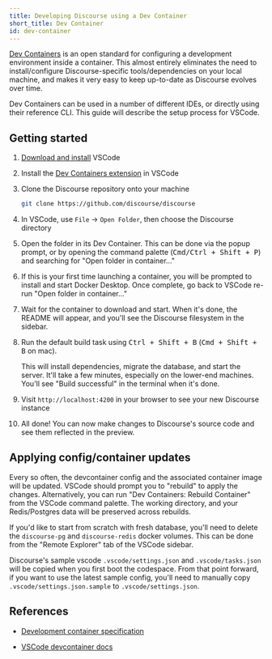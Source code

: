```yaml
---
title: Developing Discourse using a Dev Container
short_title: Dev Container
id: dev-container
---
```


[Dev Containers](https://containers.dev/) is an open standard for configuring a development environment inside a container. This almost entirely eliminates the need to install/configure Discourse-specific tools/dependencies on your local machine, and makes it very easy to keep up-to-date as Discourse evolves over time.

Dev Containers can be used in a number of different IDEs, or directly using their reference CLI. This guide will describe the setup process for VSCode.

## Getting started

1. [Download and install](https://code.visualstudio.com/) VSCode

1. Install the [Dev Containers extension](https://marketplace.visualstudio.com/items?itemName=ms-vscode-remote.remote-containers) in VSCode

1. Clone the Discourse repository onto your machine

   ```sh
   git clone https://github.com/discourse/discourse
   ```

1. In VSCode, use `File` -> `Open Folder`, then choose the Discourse directory

1. Open the folder in its Dev Container. This can be done via the popup prompt, or by opening the command palette (<kbd>Cmd/Ctrl + Shift + P</kbd>) and searching for "Open folder in container…"

1. If this is your first time launching a container, you will be prompted to install and start Docker Desktop. Once complete, go back to VSCode re-run "Open folder in container…"

1. Wait for the container to download and start. When it's done, the README will appear, and you'll see the Discourse filesystem in the sidebar.

1. Run the default build task using <kbd>Ctrl + Shift + B</kbd> (<kbd>Cmd + Shift + B</kbd> on mac).

   This will install dependencies, migrate the database, and start the server. It'll take a few minutes, especially on the lower-end machines. You'll see "Build successful" in the terminal when it's done.

1. Visit `http://localhost:4200` in your browser to see your new Discourse instance

1. All done! You can now make changes to Discourse's source code and see them reflected in the preview.

## Applying config/container updates

Every so often, the devcontainer config and the associated container image will be updated. VSCode should prompt you to "rebuild" to apply the changes. Alternatively, you can run "Dev Containers: Rebuild Container" from the VSCode command palette. The working directory, and your Redis/Postgres data will be preserved across rebuilds.

If you'd like to start from scratch with fresh database, you'll need to delete the `discourse-pg` and `discourse-redis` docker volumes. This can be done from the "Remote Explorer" tab of the VSCode sidebar.

Discourse's sample vscode `.vscode/settings.json` and `.vscode/tasks.json` will be copied when you first boot the codespace. From that point forward, if you want to use the latest sample config, you'll need to manually copy `.vscode/settings.json.sample` to `.vscode/settings.json`.

## References

- [Development container specification](https://containers.dev/)

- [VSCode devcontainer docs](https://code.visualstudio.com/docs/devcontainers/containers)
